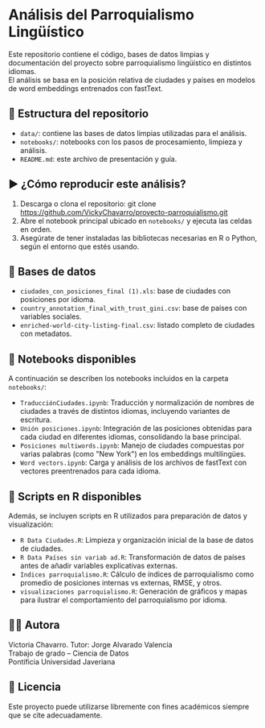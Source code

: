 
# Análisis del Parroquialismo Lingüístico

Este repositorio contiene el código, bases de datos limpias y documentación del proyecto sobre parroquialismo lingüístico en distintos idiomas.  
El análisis se basa en la posición relativa de ciudades y países en modelos de word embeddings entrenados con fastText.

## 📁 Estructura del repositorio

- `data/`: contiene las bases de datos limpias utilizadas para el análisis.
- `notebooks/`: notebooks con los pasos de procesamiento, limpieza y análisis.
- `README.md`: este archivo de presentación y guía.

## ▶️ ¿Cómo reproducir este análisis?

1. Descarga o clona el repositorio:
git clone https://github.com/VickyChavarro/proyecto-parroquialismo.git
2. Abre el notebook principal ubicado en `notebooks/` y ejecuta las celdas en orden.
3. Asegúrate de tener instaladas las bibliotecas necesarias en R o Python, según el entorno que estés usando.

## 📝 Bases de datos

- `ciudades_con_posiciones_final (1).xls`: base de ciudades con posiciones por idioma.
- `country_annotation_final_with_trust_gini.csv`: base de países con variables sociales.
- `enriched-world-city-listing-final.csv`: listado completo de ciudades con metadatos.

## 📘 Notebooks disponibles
A continuación se describen los notebooks incluidos en la carpeta `notebooks/`:

- `TraducciónCiudades.ipynb`: Traducción y normalización de nombres de ciudades a través de distintos idiomas, incluyendo variantes de escritura.
- `Unión posiciones.ipynb`: Integración de las posiciones obtenidas para cada ciudad en diferentes idiomas, consolidando la base principal.
- `Posiciones multiwords.ipynb`: Manejo de ciudades compuestas por varias palabras (como "New York") en los embeddings multilingües.
- `Word vectors.ipynb`: Carga y análisis de los archivos de fastText con vectores preentrenados para cada idioma.

## 📘 Scripts en R disponibles
Además, se incluyen scripts en R utilizados para preparación de datos y visualización:

- `R Data Ciudades.R`: Limpieza y organización inicial de la base de datos de ciudades.
- `R Data Países sin variab ad.R`: Transformación de datos de países antes de añadir variables explicativas externas.
- `Indices parroquialismo.R`: Cálculo de índices de parroquialismo como promedio de posiciones internas vs externas, RMSE, y otros.
- `visualizaciones parroquialismo.R`: Generación de gráficos y mapas para ilustrar el comportamiento del parroquialismo por idioma.

## 👩‍💻 Autora

Victoria Chavarro. Tutor: Jorge Alvarado Valencia  
Trabajo de grado – Ciencia de Datos  
Pontificia Universidad Javeriana


## 📜 Licencia

Este proyecto puede utilizarse libremente con fines académicos siempre que se cite adecuadamente.
